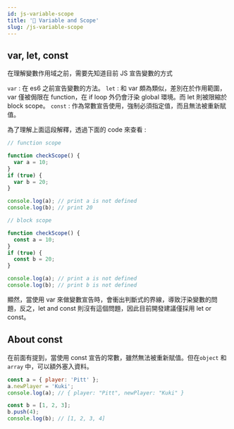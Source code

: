 ```yaml
---
id: js-variable-scope
title: '📜 Variable and Scope'
slug: /js-variable-scope
---
```


## var, let, const

在理解變數作用域之前，需要先知道目前 JS 宣告變數的方式

`var` : 在 es6 之前宣告變數的方法。
`let` : 和 var 頗為類似，差別在於作用範圍，var 僅被侷限在 function，在 if loop 外仍會汙染 global 環境。而 let 則被限縮於 block scope。
`const` : 作為常數宣告使用，強制必須指定值，而且無法被重新賦值。

為了理解上面這段解釋，透過下面的 code 來查看 :

```javascript
// function scope

function checkScope() {
  var a = 10;
}
if (true) {
  var b = 20;
}

console.log(a); // print a is not defined
console.log(b); // print 20
```

```javascript
// block scope

function checkScope() {
  const a = 10;
}
if (true) {
  const b = 20;
}

console.log(a); // print a is not defined
console.log(b); // print b is not defined
```

顯然，當使用 var 來做變數宣告時，會衝出判斷式的界線，導致汙染變數的問題，反之，let and const 則沒有這個問題，因此目前開發建議僅採用 let or const。

## About const

在前面有提到，當使用 const 宣告的常數，雖然無法被重新賦值。但在`object` 和 `array` 中，可以額外塞入資料。

```javascript
const a = { player: 'Pitt' };
a.newPlayer = 'Kuki';
console.log(a); // { player: "Pitt", newPlayer: "Kuki" }
```

```javascript
const b = [1, 2, 3];
b.push(4);
console.log(b); // [1, 2, 3, 4]
```
